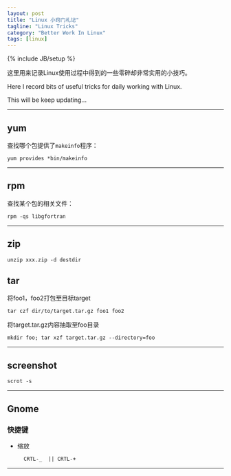 ```yaml
---
layout: post
title: "Linux 小窍门札记"
tagline: "Linux Tricks"
category: "Better Work In Linux"
tags: [linux]
---
```

{% include JB/setup %}

这里用来记录Linux使用过程中得到的一些零碎却非常实用的小技巧。

Here I record bits of useful tricks for daily working with Linux.

This will be keep updating...

-------------------------------
## yum

查找哪个包提供了`makeinfo`程序：

    yum provides *bin/makeinfo

-------------------------------

## rpm

查找某个包的相关文件：

    rpm -qs libgfortran

--------------------------------

## zip

    unzip xxx.zip -d destdir

## tar

将foo1，foo2打包至目标target

    tar czf dir/to/target.tar.gz foo1 foo2

将target.tar.gz内容抽取至foo目录
 
    mkdir foo; tar xzf target.tar.gz --directory=foo

--------------------------------

## screenshot
 
    scrot -s

-------------------------------

## Gnome

### 快捷键

* 缩放

        CRTL-_  || CRTL-+

-------------------------------
